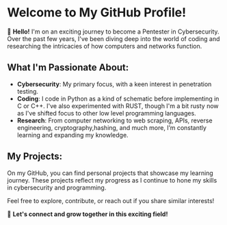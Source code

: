 # Welcome to My GitHub Profile!

👋 **Hello!** I'm on an exciting journey to become a Pentester in Cybersecurity. Over the past few years, I've been diving deep into the world of coding and researching the intricacies of how computers and networks function.

## What I'm Passionate About:
- **Cybersecurity**: My primary focus, with a keen interest in penetration testing.
- **Coding**: I code in Python as a kind of schematic before implementing in C or C++. I've also experimented with RUST, though I'm a bit rusty now as I've shifted focus to other low level programming languages.
- **Research**: From computer networking to web scraping, APIs, reverse engineering, cryptography,hashing, and much more, I’m constantly learning and expanding my knowledge.

## My Projects:
On my GitHub, you can find personal projects that showcase my learning journey. These projects reflect my progress as I continue to hone my skills in cybersecurity and programming.

Feel free to explore, contribute, or reach out if you share similar interests!

🚀 **Let's connect and grow together in this exciting field!**
